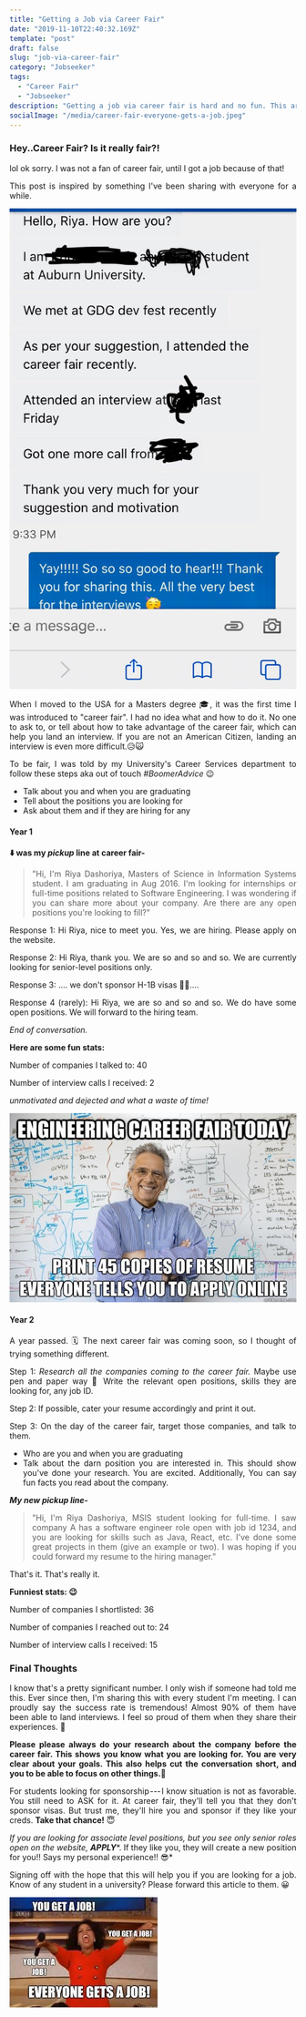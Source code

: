 ```yaml
---
title: "Getting a Job via Career Fair"
date: "2019-11-10T22:40:32.169Z"
template: "post"
draft: false
slug: "job-via-career-fair"
category: "Jobseeker"
tags:
  - "Career Fair"
  - "Jobseeker"
description: "Getting a job via career fair is hard and no fun. This article explains how to prepare yourself for your next career fair."
socialImage: "/media/career-fair-everyone-gets-a-job.jpeg"
---
```


<div style="text-align: justify">

### Hey..Career Fair? Is it really fair?!

lol ok sorry. I was not a fan of career fair, until I got a job because of that!

This post is inspired by something I've been sharing with everyone for a while.

![Message screenshot of someone who texted me about how my tips helped with their job search](/media/career-fair-auburn-message.jpeg)


When I moved to the USA for a Masters degree 🎓, it was the first time I was introduced to "career fair". I had no idea what and how to do it. No one to ask to, or tell about how to take advantage of the career fair, which can help you land an interview. If you are not an American Citizen, landing an interview is even more difficult.😥🙀

To be fair, I was told by my University's Career Services department to follow these steps aka out of touch *#BoomerAdvice* 😉

-  Talk about you and when you are graduating
-  Tell about the positions you are looking for
-  Ask about them and if they are hiring for any

#### Year 1

**⬇️ was my *pickup* line at career fair-**

> "Hi, I'm Riya Dashoriya, Masters of Science in Information Systems student. I am graduating in Aug 2016. I'm looking for internships or full-time positions related to Software Engineering. I was wondering if you can share more about your company. Are there are any open positions you're looking to fill?"

Response 1: Hi Riya, nice to meet you. Yes, we are hiring. Please apply on the website.

Response 2: Hi Riya, thank you. We are so and so and so. We are currently looking for senior-level positions only.

Response 3: .... we don't sponsor H-1B visas 🤦‍♀️....

Response 4 (rarely): Hi Riya, we are so and so and so. We do have some open positions. We will forward to the hiring team.

*End of conversation.*

**Here are some fun stats:**

Number of companies I talked to: 40

Number of interview calls I received: 2

*unmotivated and dejected and what a waste of time!*

![Message screenshot of how everyone expects to get printed copies of resume](/media/career-fair-resume-meme.jpeg)


#### Year 2

A year passed. 🗓 The next career fair was coming soon, so I thought of trying something different.

Step 1: *Research all the companies coming to the career fair.* Maybe use pen and paper way 📝 Write the relevant open positions, skills they are looking for, any job ID.

Step 2: If possible, cater your resume accordingly and print it out.

Step 3: On the day of the career fair, target those companies, and talk to them.

-   Who are you and when you are graduating
-  Talk about the darn position you are interested in. This should show you've done your research. You are excited. Additionally, You can say fun facts you read about the company.

***My new pickup line-***

> "Hi, I'm Riya Dashoriya, MSIS student looking for full-time. I saw company A has a software engineer role open with job id 1234, and you are looking for skills such as Java, React, etc. I've done some great projects in them (give an example or two). I was hoping if you could forward my resume to the hiring manager."

That's it. That's really it.

**Funniest stats: 😉**

Number of companies I shortlisted: 36

Number of companies I reached out to: 24

Number of interview calls I received: 15

### Final Thoughts

I know that's a pretty significant number. I only wish if someone had told me this. Ever since then, I'm sharing this with every student I'm meeting. I can proudly say the success rate is tremendous! Almost 90% of them have been able to land interviews. I feel so proud of them when they share their experiences. 🥳

**Please please always do your research about the company before the career fair. This shows you know what you are looking for. You are very clear about your goals. This also helps cut the conversation short, and you to be able to focus on other things.👀**

For students looking for sponsorship --- I know situation is not as favorable. You still need to ASK for it. At career fair, they'll tell you that they don't sponsor visas. But trust me, they'll hire you and sponsor if they like your creds. **Take that chance!** 😇

*If you are looking for associate level positions, but you see only senior roles open on the website,* ***APPLY****. If they like you, they will create a new position for you!! Says my personal experience!! 😎*

Signing off with the hope that this will help you if you are looking for a job. Know of any student in a university? Please forward this article to them. 😀

![Message screenshot of someone who texted me about how my tips helped with their job search](/media/career-fair-everyone-gets-a-job.jpeg)
</div>